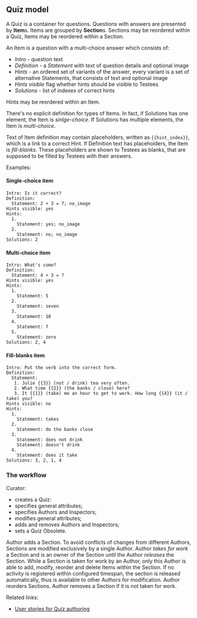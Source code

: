 ## Quiz model

A Quiz is a container for questions. Questions with answers are presented by **Item**s.  Items are
grouped by **Section**s. Sections may be reordered within a Quiz, Items may be reordered within
a Section.

An Item is a question with a multi-choice answer which consists of:

 * *Intro* - question text
 * *Definition* - a *Statement* with text of question details and optional image 
 * *Hints* - an ordered set of variants of the answer, every variant is a set of alternative
 Statements, that consists of text and optional image
 * *Hints visible* flag whether hints should be visible to Testees
 * *Solutions* - list of indexes of correct hints

Hints may be reordered within an Item.

There's no explicit definition for types of Items. In fact, if Solutions has one element, the Item is
*sinlge-choice*. If Solutions has multiple elements, the Item is *multi-choice*.

Text of Item definition may contain placeholders, written as `{{hint_index}}`, which is a
link to a correct Hint. If Definition text has placeholders, the Item is *fill-blanks*. These
placeholders are shown to Testees as blanks, that are supposed to be filled by Testees with
their answers.


Examples:

#### Single-choice item
```
Intro: Is it correct?
Definition: 
  Statement: 2 + 3 = 7; no_image
Hints visible: yes
Hints:
  1.
    Statement: yes; no_image
  2.
    Statement: no; no_image
Solutions: 2
```

#### Multi-choice item
```
Intro: What's come?
Definition: 
  Statement: 4 + 3 = ?
Hints visible: yes
Hints:
  1.
    Statement: 5
  2.
    Statement: seven
  3.
    Statement: 10
  4.
    Statement: 7
  5.
    Statement: zero
Solutions: 2, 4
```

#### Fill-blanks item
```
Intro: Put the verb into the correct form.
Definition:
  Statement:
   1. Julie {{3}} (not / drink) tea very often.
   2. What time {{2}} (the banks / close) here?
   3. It {{1}} (take) me an hour to get to work. How long {{4}} (it / take) you?
Hints visible: no
Hints:
  1. 
    Statement: takes
  2. 
    Statement: do the banks close
  3. 
    Statement: does not drink 
    Statement: doesn't drink
  4. 
    Statement: does it take
Solutions: 3, 2, 1, 4
```


### The workflow

Curator:
 * creates a Quiz:
  * specifies general attributes;
  * specifies Authors and Inspectors;
 * modifies general attributes;
 * adds and removes Authors and Inspectors;
 * sets a Quiz Obsolete.

Author adds a Section. To avoid conflicts of changes from different Authors, Sections are modified
exclusively by a single Author. Author *takes for work* a Section and is an owner of the Section
until the Author *releases* the Section. While a Section is taken for work by an Author,
only this Author is able to add, modify, reorder and delete Items within the Section. If no
activity is registered within configured timespan, the section is released automatically,
thus is available to other Authors for modification. Author reorders Sections. Author removes
a Section if it is not taken for work.


Related links:

 * [User stories for Quiz authoring](../author/src/test/scala/accept/QuizAuthoringSpec.scala)
